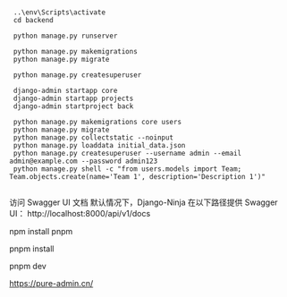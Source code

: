 ```


 ..\env\Scripts\activate
 cd backend

 python manage.py runserver

 python manage.py makemigrations
 python manage.py migrate

 python manage.py createsuperuser

 django-admin startapp core
 django-admin startapp projects
 django-admin startproject back

 python manage.py makemigrations core users
 python manage.py migrate
 python manage.py collectstatic --noinput
 python manage.py loaddata initial_data.json
 python manage.py createsuperuser --username admin --email admin@example.com --password admin123
 python manage.py shell -c "from users.models import Team; Team.objects.create(name='Team 1', description='Description 1')"


```

访问 Swagger UI 文档
默认情况下，Django-Ninja 在以下路径提供 Swagger UI：
http://localhost:8000/api/v1/docs

npm install pnpm

pnpm install

pnpm  dev

https://pure-admin.cn/
